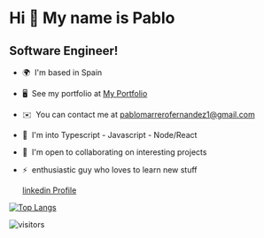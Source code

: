 Hi 👋 My name is Pablo
======================

Software Engineer!
------------------

*   🌍  I'm based in Spain
*   🖥️  See my portfolio at [My Portfolio](http://portfolio-pablo-marrero.vercel.app/)
*   ✉️  You can contact me at [pablomarrerofernandez1@gmail.com](mailto:pablomarrerofernandez1@gmail.com)
*   🧠  I'm into Typescript - Javascript - Node/React
*   🤝  I'm open to collaborating on interesting projects
*   ⚡  enthusiastic guy who loves to learn new stuff
     
     [linkedin Profile](https://www.linkedin.com/in/marrero-pablo/)




 
 [![Top Langs](https://github-readme-stats.vercel.app/api/top-langs/?username=marreropd)](https://github.com/anuraghazra/github-readme-stats&include_all_commits=true)
 

 ![visitors](https://visitor-badge.laobi.icu/badge?page_id=marreropd.README.md)
